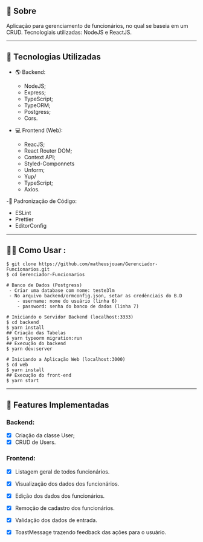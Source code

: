 ## 📔 Sobre

Aplicação para gerenciamento de funcionários, no qual se baseia em um CRUD. Tecnologiais utilizadas: NodeJS e ReactJS.

---

## :rocket: Tecnologias Utilizadas

- 🌎 Backend:
  - NodeJS;
  - Express;
  - TypeScript;
  - TypeORM;
  - Postgress;
  - Cors.
  
- 💻 Frontend (Web):
  - ReacJS;
  - React Router DOM;
  - Context API;
  - Styled-Componnets
  - Unform;
  - Yup/
  - TypeScript;
  - Axios.
  
 -📔 Padronização de Código:
  - ESLint
  - Prettier
  - EditorConfig
  
  ---
  
## 👨‍💻️ Como Usar  :

```shell
$ git clone https://github.com/matheusjouan/Gerenciador-Funcionarios.git
$ cd Gerenciador-Funcionarios

# Banco de Dados (Postgress)
 - Criar uma database com nome: teste3lm
 - No arquivo backend/ormconfig.json, setar as credênciais do B.D
    - username: nome do usuário (linha 6)
    - password: senha do banco de dados (linha 7)

# Iniciando o Servidor Backend (localhost:3333)
$ cd backend
$ yarn install
## Criação das Tabelas
$ yarn typeorm migration:run
## Execução do backend
$ yarn dev:server

# Iniciando a Aplicação Web (localhost:3000)
$ cd web
$ yarn install
## Execução do front-end
$ yarn start
```
---

## :hammer: Features Implementadas

### Backend:

  - [x] Criação da classe User;
  - [x] CRUD de Users.

### Frontend:
  - [x] Listagem geral de todos funcionários.
  - [x] Visualização dos dados dos funcionários.
  - [x] Edição dos dados dos funcionários.
  - [x] Remoção de cadastro dos funcionários.
  - [x] Validação dos dados de entrada.
  - [x] ToastMessage trazendo feedback das ações para o usuário.

  

